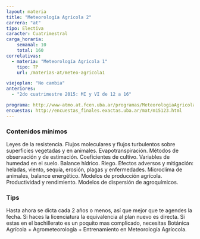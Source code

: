 ```yaml
---
layout: materia
title: "Meteorología Agrícola 2"
carrera: "at"
tipo: Electiva
caracter: Cuatrimestral
carga_horaria: 
    semanal: 10
    total: 160
correlativas:
  - materia: "Meteorología Agrícola 1"
    tipo: TP
    url: /materias-at/meteo-agricola1

viejoplan: "No cambia"
anteriores: 
  - "2do cuatrimestre 2015: MI y VI de 12 a 16"

programa: http://www-atmo.at.fcen.uba.ar/programas/MeteorologiaAgricola2.pdf
encuestas: http://encuestas_finales.exactas.uba.ar/mat/m15123.html
---
```


### Contenidos mínimos
Leyes de la resistencia. Flujos moleculares y flujos turbulentos sobre superficies vegetadas y en animales. Evapotranspiración. Métodos de observación y de estimación. Coeficientes de cultivo. Variables de humedad en el suelo. Balance hídrico. Riego. Efectos adversos y mitigación: heladas, viento, sequía, erosión, plagas y enfermedades. Microclima de animales, balance energético. Modelos de producción agrícola. Productividad y rendimiento. Modelos de dispersión de agroquímicos.

### Tips
Hasta ahora se dicta cada 2 años o menos, así que mejor que te agendes la fecha. Si haces la licenciatura la equivalencia al plan nuevo es directa. Si estas en el bachillerato es un poquito mas complicado, necesitas Botánica Agrícola + Agrometeorología + Entrenamiento en Meteorología Agríocola.